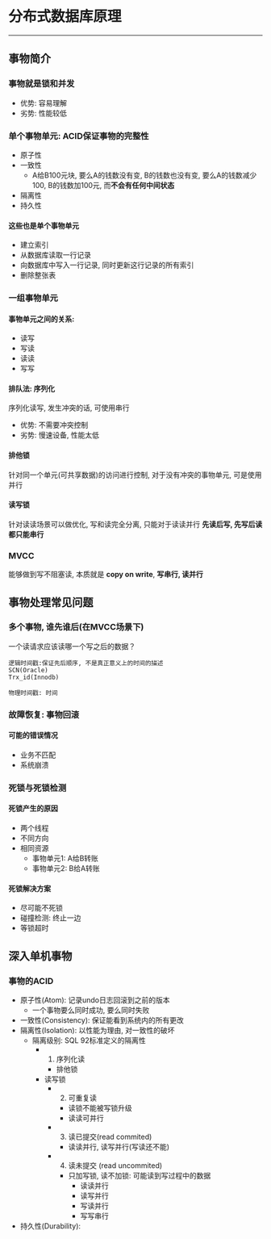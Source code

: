 # 分布式数据库原理

---

## 事物简介

### 事物就是锁和并发
* 优势: 容易理解
* 劣势: 性能较低

### 单个事物单元: ACID保证事物的完整性

* 原子性
* 一致性
	* A给B100元块, 要么A的钱数没有变, B的钱数也没有变, 要么A的钱数减少100, B的钱数加100元, 而**不会有任何中间状态**
* 隔离性
* 持久性

#### 这些也是单个事物单元
* 建立索引
* 从数据库读取一行记录
* 向数据库中写入一行记录, 同时更新这行记录的所有索引
* 删除整张表

### 一组事物单元

#### 事物单元之间的关系: 
* 读写  
* 写读  
* 读读 
* 写写

#### 排队法: 序列化
序列化读写, 发生冲突的话, 可使用串行

* 优势: 不需要冲突控制
* 劣势: 慢速设备, 性能太低

#### 排他锁
针对同一个单元(可共享数据)的访问进行控制, 对于没有冲突的事物单元, 可是使用并行

#### 读写锁
针对读读场景可以做优化, 写和读完全分离, 只能对于读读并行
**先读后写, 先写后读都只能串行**

### MVCC
能够做到写不阻塞读, 本质就是 **copy on write**, **写串行, 读并行**

## 事物处理常见问题

### 多个事物, 谁先谁后(在MVCC场景下)
一个读请求应该读哪一个写之后的数据？
	
	逻辑时间戳:保证先后顺序, 不是真正意义上的时间的描述
	SCN(Oracle)
	Trx_id(Innodb)
	
	物理时间戳: 时间

### 故障恢复: 事物回滚

#### 可能的错误情况
* 业务不匹配
* 系统崩溃

### 死锁与死锁检测

#### 死锁产生的原因
* 两个线程
* 不同方向
* 相同资源
	* 事物单元1: A给B转账
	* 事物单元2: B给A转账

#### 死锁解决方案
* 尽可能不死锁
* 碰撞检测: 终止一边
* 等锁超时

## 深入单机事物

### 事物的ACID

* 原子性(Atom): 记录undo日志回滚到之前的版本
	* 一个事物要么同时成功, 要么同时失败
* 一致性(Consistency): 保证能看到系统内的所有更改
* 隔离性(Isolation): 以性能为理由, 对一致性的破坏
	* 隔离级别: SQL 92标准定义的隔离性
		* 1. 序列化读
	    	* 排他锁
	 	* 读写锁
	   		* 2. 可重复读   
	   			* 读锁不能被写锁升级
	   			* 读读可并行
	   		* 3. 读已提交(read commited)
	   			* 读读并行, 读写并行(写读还不能)
	   		* 4. 读未提交 (read uncommited)
	   			* 只加写锁, 读不加锁: 可能读到写过程中的数据
	   				* 读读并行
	   				* 读写并行
	   				* 写读并行 
	   				* 写写串行
* 持久性(Durability):





